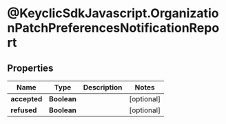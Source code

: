 # @KeyclicSdkJavascript.OrganizationPatchPreferencesNotificationReport

## Properties
Name | Type | Description | Notes
------------ | ------------- | ------------- | -------------
**accepted** | **Boolean** |  | [optional] 
**refused** | **Boolean** |  | [optional] 


